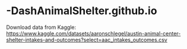 # -DashAnimalShelter.github.io
Download data from Kaggle: https://www.kaggle.com/datasets/aaronschlegel/austin-animal-center-shelter-intakes-and-outcomes?select=aac_intakes_outcomes.csv
